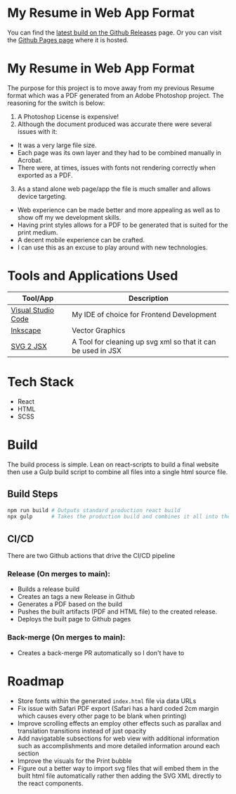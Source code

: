 # My Resume in Web App Format

You can find the [latest build on the Github Releases](https://github.com/bbertrim/resume/releases/latest) page. Or you can visit the [Github Pages page](https://bbertrim.github.io/resume) where it is hosted.

# My Resume in Web App Format

The purpose for this project is to move away from my previous Resume format which was a PDF generated from an Adobe Photoshop project. The reasoning for the switch is below:

1. A Photoshop License is expensive!
2. Although the document produced was accurate there were several issues with it:
  - It was a very large file size.
  - Each page was its own layer and they had to be combined manually in Acrobat.
  - There were, at times, issues with fonts not rendering correctly when exported as a PDF.
3. As a stand alone web page/app the file is much smaller and allows device targeting.
  - Web experience can be made better and more appealing as well as to show off my we development skills.
  - Having print styles allows for a PDF to be generated that is suited for the print medium.
  - A decent mobile experience can be crafted.
  - I can use this as an excuse to play around with new technologies.

# Tools and Applications Used

| Tool/App | Description |
| ---- | ----------- |
| [Visual Studio Code](https://code.visualstudio.com/) | My IDE of choice for Frontend Development |
| [Inkscape](https://inkscape.org/) | Vector Graphics |
| [SVG 2 JSX](https://svg2jsx.com/) | A Tool for cleaning up svg xml so that it can be used in JSX |

# Tech Stack

- React
- HTML
- SCSS

# Build

The build process is simple. Lean on react-scripts to build a final website then use a Gulp build script to combine all files into a single html source file.

## Build Steps

```bash
npm run build # Outputs standard production react build
npx gulp      # Takes the production build and combines it all into the index.html file
```

## CI/CD

There are two Github actions that drive the CI/CD pipeline

### Release (On merges to main):

- Builds a release build
- Creates an tags a new Release in Github
- Generates a PDF based on the build
- Pushes the built artifacts (PDF and HTML file) to the created release.
- Deploys the built page to Github pages

### Back-merge (On merges to main):

- Creates a back-merge PR automatically so I don't have to

# Roadmap

- Store fonts within the generated `index.html` file via data URLs
- Fix issue with Safari PDF export (Safari has a hard coded 2cm margin which causes every other page to be blank when printing)
- Improve scrolling effects an employ other effects such as parallax and translation transitions instead of just opacity
- Add navigatable subsections for web view with additional information such as accomplishments and more detailed information around each section
- Improve the visuals for the Print bubble
- Figure out a better way to import svg files that will embed them in the built html file automatically rather then adding the SVG XML directly to the react components.
